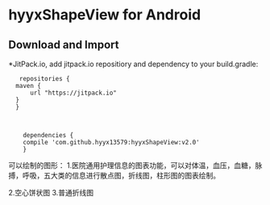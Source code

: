 
hyyxShapeView for Android
============================

Download and Import
--------------------

*JitPack.io, add jitpack.io repositiory and dependency to your build.gradle:

       repositories {
      maven {
          url "https://jitpack.io"
      }
      }

	

        dependencies {
        compile 'com.github.hyyx13579:hyyxShapeView:v2.0'
        }


可以绘制的图形：
1.医院通用护理信息的图表功能，可以对体温，血压，血糖，脉搏，呼吸，五大类的信息进行散点图，折线图，柱形图的图表绘制。

2.空心饼状图
3.普通折线图
